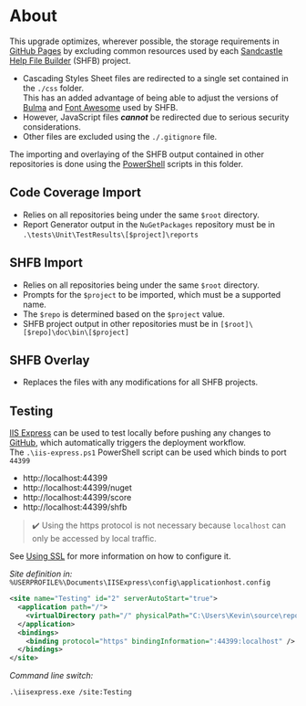 # About
This upgrade optimizes, wherever possible, the storage requirements in
[GitHub Pages](https://docs.github.com/en/pages/getting-started-with-github-pages/about-github-pages)
by excluding common resources used by each
[Sandcastle Help File Builder](https://ewsoftware.github.io/SHFB/html/bd1ddb51-1c4f-434f-bb1a-ce2135d3a909.htm) (SHFB) project.
- Cascading Styles Sheet files are redirected to a single set contained in the `./css` folder.\
  This has an added advantage of being able to adjust the versions of [Bulma](https://bulma.io/) and
  [Font Awesome](https://fontawesome.com/) used by SHFB.
- However, JavaScript files ***cannot*** be redirected due to serious security considerations.
- Other files are excluded using the `./.gitignore` file.

The importing and overlaying of the SHFB output contained in other repositories is done using the
[PowerShell](https://github.com/PowerShell/PowerShell#-powershell) scripts in this folder.

## Code Coverage Import
- Relies on all repositories being under the same `$root` directory.
- Report Generator output in the `NuGetPackages` repository must be in `.\tests\Unit\TestResults\[$project]\reports`

## SHFB Import
- Relies on all repositories being under the same `$root` directory.
- Prompts for the `$project` to be imported, which must be a supported name.
- The `$repo` is determined based on the `$project` value.
- SHFB project output in other repositories must be in `[$root]\[$repo]\doc\bin\[$project]`

## SHFB Overlay
- Replaces the files with any modifications for all SHFB projects.

## Testing
[IIS Express](https://learn.microsoft.com/en-us/iis/extensions/introduction-to-iis-express/iis-express-overview)
can be used to test locally before pushing any changes to [GitHub](https://github.com/about), which
automatically triggers the deployment workflow.\
The `.\iis-express.ps1` PowerShell script can be used which binds to port `44399`
- http://localhost:44399
- http://localhost:44399/nuget
- http://localhost:44399/score
- http://localhost:44399/shfb

> ✔️ Using the https protocol is not necessary because `localhost` can only be accessed by local traffic.

See [Using SSL](https://learn.microsoft.com/en-us/iis/extensions/using-iis-express/running-iis-express-without-administrative-privileges#using-ssl) for more information on how to configure it.

*Site definition in:* `%USERPROFILE%\Documents\IISExpress\config\applicationhost.config`
```xml
<site name="Testing" id="2" serverAutoStart="true">
  <application path="/">
    <virtualDirectory path="/" physicalPath="C:\Users\Kevin\source\repos\github\KevinDHeath.github.io" />
  </application>
  <bindings>
    <binding protocol="https" bindingInformation=":44399:localhost" />
  </bindings>
</site>
```
*Command line switch:*
```shell
.\iisexpress.exe /site:Testing
```